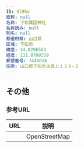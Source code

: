 ```yaml
---
ID: Gl9ho
総称: null
名称: 下松護國神社
名称読み: null
別名: null
都道府県: 山口県
区域: 下松市
緯度: 34.0296563
経度: 131.8709559
郵便番号: 7440024
住所: 山口県下松市末武上１３９−２
---
```


## その他

### 参考URL

| URL | 説明          |
| --- | ------------- |
|     | OpenStreetMap |
